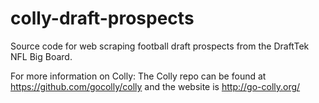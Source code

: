 # colly-draft-prospects
Source code for web scraping football draft prospects from the DraftTek NFL Big Board.



For more information on Colly:
The Colly repo can be found at https://github.com/gocolly/colly and the website is http://go-colly.org/
